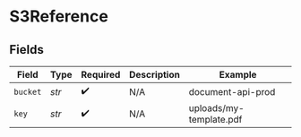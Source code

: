# S3Reference


## Fields

| Field                   | Type                    | Required                | Description             | Example                 |
| ----------------------- | ----------------------- | ----------------------- | ----------------------- | ----------------------- |
| `bucket`                | *str*                   | :heavy_check_mark:      | N/A                     | document-api-prod       |
| `key`                   | *str*                   | :heavy_check_mark:      | N/A                     | uploads/my-template.pdf |